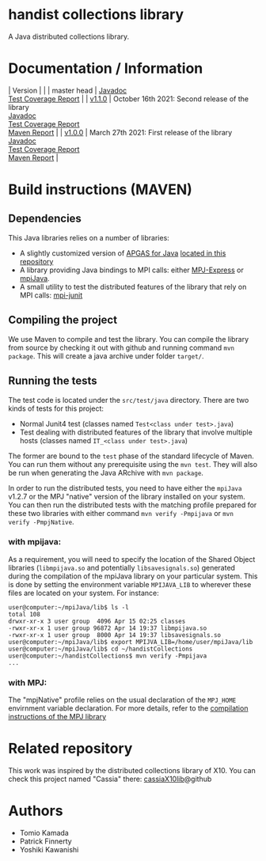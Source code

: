 # handist collections library

A Java distributed collections library.

# Documentation / Information

| Version     |                                                                                                                                                                                |
| master head | [Javadoc](master-latest/apidocs/index.html)<br>[Test Coverage Report](master-latest/jacoco/index.html)                                                                         |
| [v1.1.0](https://github.com/handist/collections/releases/tag/v1.1.0)  | October 16th 2021: Second release of the library<br>[Javadoc](v1.1.0/apidocs/index.html)<br>[Test Coverage Report](v1.1.0/jacoco/index.html)<br>[Maven Report](v1.1.0/index.html) |
| [v1.0.0](https://github.com/handist/collections/releases/tag/v1.0.0)  | March 27th 2021: First release of the library<br>[Javadoc](v1.0.0/apidocs/index.html)<br>[Test Coverage Report](v1.0.0/jacoco/index.html)<br>[Maven Report](v1.0.0/index.html) |

# Build instructions (MAVEN)

## Dependencies

This Java libraries relies on a number of libraries:

+ A slightly customized version of [APGAS for Java](https://github.com/x10-lang/apgas/tree/master/apgas) [located in this repository](https://github.com/handist/apgas)
+ A library providing Java bindings to MPI calls: either [MPJ-Express](http://mpj-express.org/) or [mpiJava](https://sourceforge.net/projects/mpijava/).
+ A small utility to test the distributed features of the library that rely on MPI calls: [mpi-junit](https://github.com/handist/mpi-junit/)


## Compiling the project

We use Maven to compile and test the library. You can compile the library from source by checking it out with github and running command `mvn package`. This will create a java archive under folder `target/`. 

## Running the tests

The test code is located under the `src/test/java` directory. There are two kinds of tests for this project:

+ Normal Junit4 test (classes named `Test<class under test>.java`)
+ Test dealing with distributed features of the library that involve multiple hosts (classes named `IT_<class under test>.java`)

The former are bound to the `test` phase of the standard lifecycle of Maven. You can run them without any prerequisite using the `mvn test`. They will also be run when generating the Java ARchive with `mvn package`.

In order to run the distributed tests, you need to have either the `mpiJava` v1.2.7 or the MPJ "native" version of the library installed on your system. 
You can then run the distributed tests with the matching profile prepared for these two libraries with either command `mvn verify -Pmpijava` or `mvn verify -PmpjNative`. 

### with mpijava:

As a requirement, you will need to specify the location of the Shared Object libraries (`libmpijava.so` and potentially `libsavesignals.so`) generated during the compilation of the mpiJava library on your particular system. This is done by setting the environment variable `MPIJAVA_LIB` to wherever these files are located on your system. For instance:
```
user@computer:~/mpiJava/lib$ ls -l
total 108
drwxr-xr-x 3 user group  4096 Apr 15 02:25 classes
-rwxr-xr-x 1 user group 96872 Apr 14 19:37 libmpijava.so
-rwxr-xr-x 1 user group  8000 Apr 14 19:37 libsavesignals.so
user@computer:~/mpiJava/lib$ export MPIJVA_LIB=/home/user/mpiJava/lib
user@computer:~/mpiJava/lib$ cd ~/handistCollections
user@computer:~/handistCollections$ mvn verify -Pmpijava
...
```

### with MPJ:

The "mpjNative" profile relies on the usual declaration of the `MPJ_HOME` envirnment variable declaration. For more details, refer to the [compilation instructions of the MPJ library](http://mpj-express.org/)

# Related repository

This work was inspired by the distributed collections library of X10. You can check this project named "Cassia" there: [cassiaX10lib](https://github.com/handist/cassiaX10lib)@github

# Authors
- Tomio Kamada
- Patrick Finnerty
- Yoshiki Kawanishi
